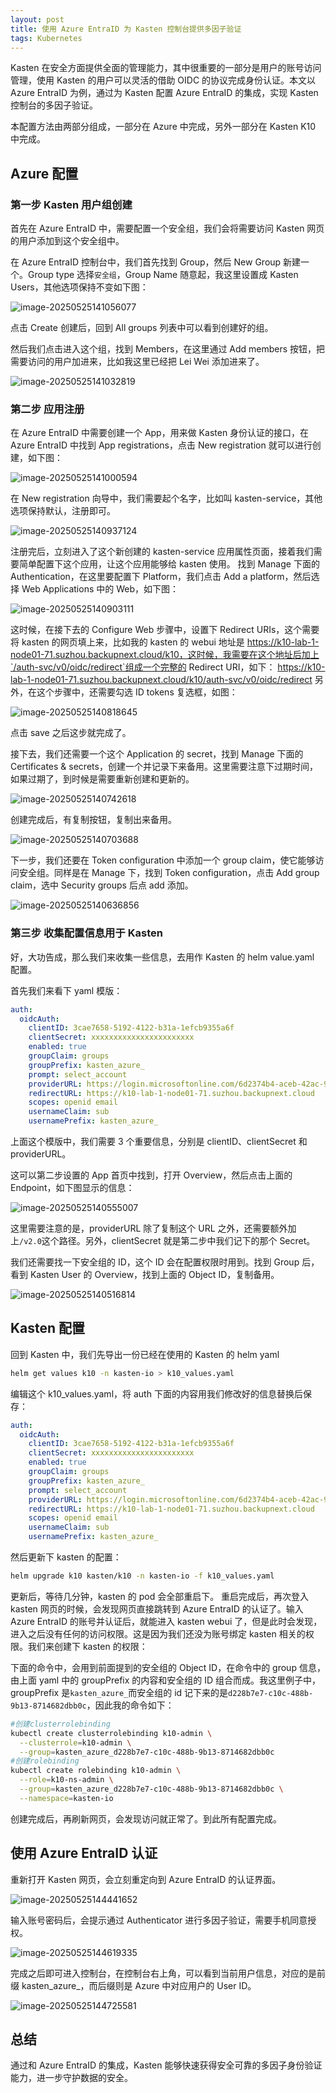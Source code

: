 ```yaml
---
layout: post
title: 使用 Azure EntraID 为 Kasten 控制台提供多因子验证 
tags: Kubernetes
---
```


Kasten 在安全方面提供全面的管理能力，其中很重要的一部分是用户的账号访问管理，使用 Kasten 的用户可以灵活的借助 OIDC 的协议完成身份认证。本文以 Azure EntraID 为例，通过为 Kasten 配置 Azure EntraID 的集成，实现 Kasten 控制台的多因子验证。

本配置方法由两部分组成，一部分在 Azure 中完成，另外一部分在 Kasten K10 中完成。
## Azure 配置
### 第一步 Kasten 用户组创建
首先在 Azure EntraID 中，需要配置一个安全组，我们会将需要访问 Kasten 网页的用户添加到这个安全组中。

在 Azure EntraID 控制台中，我们首先找到 Group，然后 New Group 新建一个。Group type 选择`安全组`，Group Name 随意起，我这里设置成 Kasten Users，其他选项保持不变如下图：

![image-20250525141056077](https://s2.loli.net/2025/05/25/8vQZrBwt3XAnDOb.png)

点击 Create 创建后，回到 All groups 列表中可以看到创建好的组。

然后我们点击进入这个组，找到 Members，在这里通过 Add members 按钮，把需要访问的用户加进来，比如我这里已经把 Lei Wei 添加进来了。

![image-20250525141032819](https://s2.loli.net/2025/05/25/LCmM9QoaKXw6fEd.png)

### 第二步 应用注册

在 Azure EntraID 中需要创建一个 App，用来做 Kasten 身份认证的接口，在 Azure EntraID 中找到 App registrations，点击 New registration 就可以进行创建，如下图：

![image-20250525141000594](https://s2.loli.net/2025/05/25/bN8xUeMK4iJCXAY.png)

在 New registration 向导中，我们需要起个名字，比如叫 kasten-service，其他选项保持默认，注册即可。

![image-20250525140937124](https://s2.loli.net/2025/05/25/QRx5IjBbvoA7GTO.png)

注册完后，立刻进入了这个新创建的 kasten-service 应用属性页面，接着我们需要简单配置下这个应用，让这个应用能够给 kasten 使用。
找到 Manage 下面的 Authentication，在这里要配置下 Platform，我们点击 Add a platform，然后选择 Web Applications 中的 Web，如下图：

![image-20250525140903111](https://s2.loli.net/2025/05/25/r9Lsb8qhDgYXT7t.png)

这时候，在接下去的 Configure Web 步骤中，设置下 Redirect URIs，这个需要将 kasten 的网页填上来，比如我的 kasten 的 webui 地址是
https://k10-lab-1-node01-71.suzhou.backupnext.cloud/k10，这时候，我需要在这个地址后加上`/auth-svc/v0/oidc/redirect`组成一个完整的 Redirect URI，如下：
https://k10-lab-1-node01-71.suzhou.backupnext.cloud/k10/auth-svc/v0/oidc/redirect
另外，在这个步骤中，还需要勾选 ID tokens 复选框，如图：

![image-20250525140818645](https://s2.loli.net/2025/05/25/OapRHZh2igYvQ9u.png)

点击 save 之后这步就完成了。

接下去，我们还需要一个这个 Application 的 secret，找到 Manage 下面的 Certificates & secrets，创建一个并记录下来备用。这里需要注意下过期时间，如果过期了，到时候是需要重新创建和更新的。

![image-20250525140742618](https://s2.loli.net/2025/05/25/eR3Z4QpHLtCi7Mh.png)

创建完成后，有复制按钮，复制出来备用。

![image-20250525140703688](https://s2.loli.net/2025/05/25/87CwqaDkJnGcPhx.png)

下一步，我们还要在 Token configuration 中添加一个 group claim，使它能够访问安全组。同样是在 Manage 下，找到 Token configuration，点击 Add group claim，选中 Security groups 后点 add 添加。

![image-20250525140636856](https://s2.loli.net/2025/05/25/WcR4CbwxKBkuL8y.png)



### 第三步 收集配置信息用于 Kasten
好，大功告成，那么我们来收集一些信息，去用作 Kasten 的 helm value.yaml 配置。

首先我们来看下 yaml 模版：
```yaml
auth:
  oidcAuth:
    clientID: 3cae7658-5192-4122-b31a-1efcb9355a6f
    clientSecret: xxxxxxxxxxxxxxxxxxxxxxx
    enabled: true
    groupClaim: groups
    groupPrefix: kasten_azure_
    prompt: select_account
    providerURL: https://login.microsoftonline.com/6d2374b4-aceb-42ac-966a-716a93f07db0/v2.0
    redirectURL: https://k10-lab-1-node01-71.suzhou.backupnext.cloud
    scopes: openid email
    usernameClaim: sub
    usernamePrefix: kasten_azure_ 
```

上面这个模版中，我们需要 3 个重要信息，分别是 clientID、clientSecret 和 providerURL。

这可以第二步设置的 App 首页中找到，打开 Overview，然后点击上面的 Endpoint，如下图显示的信息：

![image-20250525140555007](https://s2.loli.net/2025/05/25/tuQafIBGpw8kTgH.png)

这里需要注意的是，providerURL 除了复制这个 URL 之外，还需要额外加上`/v2.0`这个路径。另外，clientSecret 就是第二步中我们记下的那个 Secret。

我们还需要找一下安全组的 ID，这个 ID 会在配置权限时用到。找到 Group 后，看到 Kasten User 的 Overview，找到上面的 Object ID，复制备用。

![image-20250525140516814](https://s2.loli.net/2025/05/25/GtWE1Ndp4oLO7sI.png)



## Kasten 配置

回到 Kasten 中，我们先导出一份已经在使用的 Kasten 的 helm yaml
```bash
helm get values k10 -n kasten-io > k10_values.yaml 
```
编辑这个 k10_values.yaml，将 auth 下面的内容用我们修改好的信息替换后保存：
```yaml
auth:
  oidcAuth:
    clientID: 3cae7658-5192-4122-b31a-1efcb9355a6f
    clientSecret: xxxxxxxxxxxxxxxxxxxxxxx
    enabled: true
    groupClaim: groups
    groupPrefix: kasten_azure_
    prompt: select_account
    providerURL: https://login.microsoftonline.com/6d2374b4-aceb-42ac-966a-716a93f07db0/v2.0
    redirectURL: https://k10-lab-1-node01-71.suzhou.backupnext.cloud
    scopes: openid email
    usernameClaim: sub
    usernamePrefix: kasten_azure_ 
```

然后更新下 kasten 的配置：
```bash
helm upgrade k10 kasten/k10 -n kasten-io -f k10_values.yaml 
```
更新后，等待几分钟，kasten 的 pod 会全部重启下。
重启完成后，再次登入 kasten 网页的时候，会发现网页直接跳转到 Azure EntraID 的认证了。输入 Azure EntraID 的账号并认证后，就能进入 kasten webui 了，但是此时会发现，进入之后没有任何的访问权限。这是因为我们还没为账号绑定 kasten 相关的权限。我们来创建下 kasten 的权限：

下面的命令中，会用到前面提到的安全组的 Object ID，在命令中的 group 信息，由上面 yaml 中的 groupPrefix 的内容和安全组的 ID 组合而成。我这里例子中，groupPrefix 是`kasten_azure_`而安全组的 id 记下来的是`d228b7e7-c10c-488b-9b13-8714682dbb0c`，因此我的命令如下：
```bash
#创建clusterrolebinding
kubectl create clusterrolebinding k10-admin \
  --clusterrole=k10-admin \
  --group=kasten_azure_d228b7e7-c10c-488b-9b13-8714682dbb0c
#创建rolebinding
kubectl create rolebinding k10-admin \
  --role=k10-ns-admin \
  --group=kasten_azure_d228b7e7-c10c-488b-9b13-8714682dbb0c \
  --namespace=kasten-io
```

创建完成后，再刷新网页，会发现访问就正常了。到此所有配置完成。



## 使用 Azure EntraID 认证

重新打开 Kasten 网页，会立刻重定向到 Azure EntraID 的认证界面。

![image-20250525144441652](https://s2.loli.net/2025/05/25/uURfhF61Vpc9tKB.png)

输入账号密码后，会提示通过 Authenticator 进行多因子验证，需要手机同意授权。

![image-20250525144619335](https://s2.loli.net/2025/05/25/9ae25GC7K6DXTS1.png)

完成之后即可进入控制台，在控制台右上角，可以看到当前用户信息，对应的是前缀 kasten_azure_，而后缀则是 Azure 中对应用户的 User ID。

![image-20250525144725581](https://s2.loli.net/2025/05/25/ZclKfx7g5sTIJiF.png)



## 总结

通过和 Azure EntraID 的集成，Kasten 能够快速获得安全可靠的多因子身份验证能力，进一步守护数据的安全。